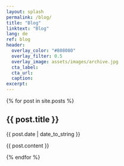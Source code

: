```yaml
---
layout: splash
permalink: /blog/
title: "Blog"
linktext: "Blog"
lang: de
ref: blog
header:
  overlay_color: "#808080"
  overlay_filter: 0.5
  overlay_image: assets/images/archive.jpg
  cta_label: 
  cta_url: 
  caption: 
excerpt: 
---
```


{% for post in site.posts %}
  <h2>{{ post.title }}</h2>
  <p>{{ post.date | date_to_string }}</p>
  <p>{{ post.content }}</p>
{% endfor %}




